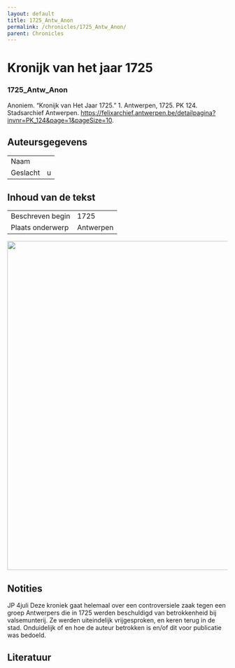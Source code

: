```yaml
---
layout: default
title: 1725_Antw_Anon
permalink: /chronicles/1725_Antw_Anon/
parent: Chronicles
--- 
```



# Kronijk van het jaar 1725 

### 1725_Antw_Anon 

Anoniem. “Kronijk van Het Jaar 1725.” 1. Antwerpen, 1725. PK 124. Stadsarchief Antwerpen. https://felixarchief.antwerpen.be/detailpagina?invnr=PK_124&page=1&pageSize=10. 

## Auteursgegevens 

| | | 
| --------------- | --------------- | 
| Naam |   | 
| Geslacht | u | 

## Inhoud van de tekst 

| | | 
| --------------- | --------------- | 
| Beschreven begin | 1725 | 
| Plaats onderwerp | Antwerpen | 

[<img src="..\..\barplots_chronicles\1725_Antw_Anon.jpg" width="750"/>](..\..\barplots_chronicles\1725_Antw_Anon.jpg) 

## Notities 

JP 4juli Deze kroniek gaat helemaal over een controversiele zaak tegen een
groep Antwerpers die in 1725 werden beschuldigd van betrokkenheid bij
valsemunterij. Ze werden uiteindelijk vrijgesproken, en keren terug in de
stad. Onduidelijk of en hoe de auteur betrokken is en/of dit voor publicatie
was bedoeld.



## Literatuur 

